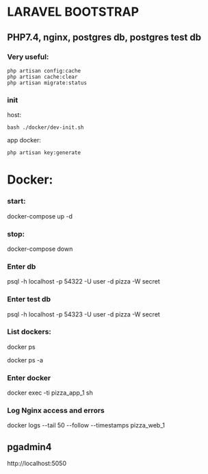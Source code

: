 # LARAVEL BOOTSTRAP
## PHP7.4, nginx, postgres db, postgres test db

### Very useful:
``` app docker
php artisan config:cache
php artisan cache:clear
php artisan migrate:status
```

### init
host:
``` 
bash ./docker/dev-init.sh
```
app docker:
``` 
php artisan key:generate
```
# Docker:
### start:
docker-compose up -d

### stop:
docker-compose down

### Enter db
psql -h localhost -p 54322 -U user -d pizza -W secret

### Enter test db
psql -h localhost -p 54323 -U user -d pizza -W secret

### List dockers:
docker ps

docker ps -a

### Enter docker
docker exec -ti pizza_app_1 sh

### Log Nginx access and errors
docker logs --tail 50 --follow --timestamps pizza_web_1

## pgadmin4
http://localhost:5050
